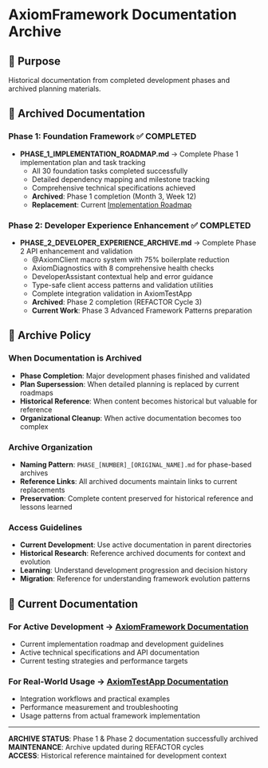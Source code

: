 # AxiomFramework Documentation Archive

## 🎯 Purpose
Historical documentation from completed development phases and archived planning materials.

## 📁 Archived Documentation

### **Phase 1: Foundation Framework** ✅ COMPLETED
- **PHASE_1_IMPLEMENTATION_ROADMAP.md** → Complete Phase 1 implementation plan and task tracking
  - All 30 foundation tasks completed successfully
  - Detailed dependency mapping and milestone tracking
  - Comprehensive technical specifications achieved
  - **Archived**: Phase 1 completion (Month 3, Week 12)
  - **Replacement**: Current [Implementation Roadmap](../Implementation/IMPLEMENTATION_ROADMAP.md)

### **Phase 2: Developer Experience Enhancement** ✅ COMPLETED
- **PHASE_2_DEVELOPER_EXPERIENCE_ARCHIVE.md** → Complete Phase 2 API enhancement and validation
  - @AxiomClient macro system with 75% boilerplate reduction
  - AxiomDiagnostics with 8 comprehensive health checks
  - DeveloperAssistant contextual help and error guidance
  - Type-safe client access patterns and validation utilities
  - Complete integration validation in AxiomTestApp
  - **Archived**: Phase 2 completion (REFACTOR Cycle 3)
  - **Current Work**: Phase 3 Advanced Framework Patterns preparation

## 🔄 Archive Policy

### **When Documentation is Archived**
- **Phase Completion**: Major development phases finished and validated
- **Plan Supersession**: When detailed planning is replaced by current roadmaps
- **Historical Reference**: When content becomes historical but valuable for reference
- **Organizational Cleanup**: When active documentation becomes too complex

### **Archive Organization**
- **Naming Pattern**: `PHASE_[NUMBER]_[ORIGINAL_NAME].md` for phase-based archives
- **Reference Links**: All archived documents maintain links to current replacements
- **Preservation**: Complete content preserved for historical reference and lessons learned

### **Access Guidelines**
- **Current Development**: Use active documentation in parent directories
- **Historical Research**: Reference archived documents for context and evolution
- **Learning**: Understand development progression and decision history
- **Migration**: Reference for understanding framework evolution patterns

## 🔗 Current Documentation

### **For Active Development** → [AxiomFramework Documentation](../)
- Current implementation roadmap and development guidelines
- Active technical specifications and API documentation
- Current testing strategies and performance targets

### **For Real-World Usage** → [AxiomTestApp Documentation](../../../AxiomTestApp/Documentation/)
- Integration workflows and practical examples
- Performance measurement and troubleshooting
- Usage patterns from actual framework implementation

---

**ARCHIVE STATUS**: Phase 1 & Phase 2 documentation successfully archived  
**MAINTENANCE**: Archive updated during REFACTOR cycles  
**ACCESS**: Historical reference maintained for development context